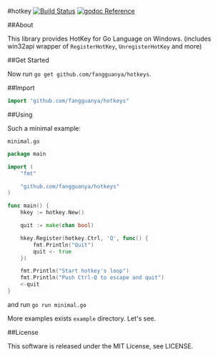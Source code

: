 #hotkey [![Build Status](https://drone.io/github.com/fangguanya/hotkeys/status.png)](https://drone.io/github.com/fangguanya/hotkeys/latest) [![godoc Reference](https://godoc.org/github.com/fangguanya/hotkeys?status.png)](https://godoc.org/github.com/fangguanya/hotkeys)

##About

This library provides HotKey for Go Language on Windows.
(includes win32api wrapper of `RegisterHotKey`, `UnregisterHotKey` and more)

##Get Started

Now run `go get github.com/fangguanya/hotkeys`.

##Import

```go
import "github.com/fangguanya/hotkeys"
```

##Using

Such a minimal example:

`minimal.go`

```go
package main

import (
	"fmt"

	"github.com/fangguanya/hotkeys"
)

func main() {
	hkey := hotkey.New()

	quit := make(chan bool)

	hkey.Register(hotkey.Ctrl, 'Q', func() {
		fmt.Println("Quit")
		quit <- true
	})

	fmt.Println("Start hotkey's loop")
	fmt.Println("Push Ctrl-Q to escape and quit")
	<-quit
}
```

and run `go run minimal.go`

More examples exists `example` directory. Let's see.

##License

This software is released under the MIT License, see LICENSE.

